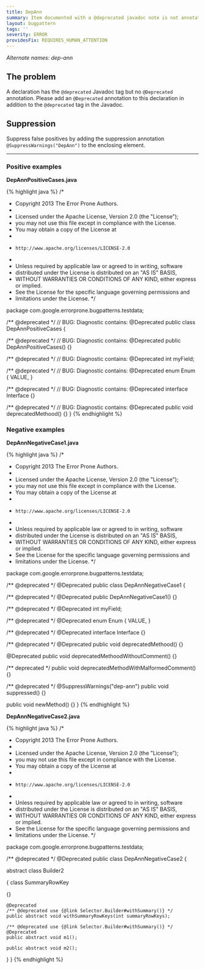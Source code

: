 ```yaml
---
title: DepAnn
summary: Item documented with a @deprecated javadoc note is not annotated with @Deprecated
layout: bugpattern
tags: ''
severity: ERROR
providesFix: REQUIRES_HUMAN_ATTENTION
---
```


<!--
*** AUTO-GENERATED, DO NOT MODIFY ***
To make changes, edit the @BugPattern annotation or the explanation in docs/bugpattern.
-->

_Alternate names: dep-ann_

## The problem
A declaration has the `@deprecated` Javadoc tag but no `@Deprecated` annotation.
Please add an `@Deprecated` annotation to this declaration in addition to the
`@deprecated` tag in the Javadoc.

## Suppression
Suppress false positives by adding the suppression annotation `@SuppressWarnings("DepAnn")` to the enclosing element.

----------

### Positive examples
__DepAnnPositiveCases.java__

{% highlight java %}
/*
 * Copyright 2013 The Error Prone Authors.
 *
 * Licensed under the Apache License, Version 2.0 (the "License");
 * you may not use this file except in compliance with the License.
 * You may obtain a copy of the License at
 *
 *     http://www.apache.org/licenses/LICENSE-2.0
 *
 * Unless required by applicable law or agreed to in writing, software
 * distributed under the License is distributed on an "AS IS" BASIS,
 * WITHOUT WARRANTIES OR CONDITIONS OF ANY KIND, either express or implied.
 * See the License for the specific language governing permissions and
 * limitations under the License.
 */

package com.google.errorprone.bugpatterns.testdata;

/** @deprecated */
// BUG: Diagnostic contains: @Deprecated
public class DepAnnPositiveCases {

  /** @deprecated */
  // BUG: Diagnostic contains: @Deprecated
  public DepAnnPositiveCases() {}

  /** @deprecated */
  // BUG: Diagnostic contains: @Deprecated
  int myField;

  /** @deprecated */
  // BUG: Diagnostic contains: @Deprecated
  enum Enum {
    VALUE,
  }

  /** @deprecated */
  // BUG: Diagnostic contains: @Deprecated
  interface Interface {}

  /** @deprecated */
  // BUG: Diagnostic contains: @Deprecated
  public void deprecatedMethood() {}
}
{% endhighlight %}

### Negative examples
__DepAnnNegativeCase1.java__

{% highlight java %}
/*
 * Copyright 2013 The Error Prone Authors.
 *
 * Licensed under the Apache License, Version 2.0 (the "License");
 * you may not use this file except in compliance with the License.
 * You may obtain a copy of the License at
 *
 *     http://www.apache.org/licenses/LICENSE-2.0
 *
 * Unless required by applicable law or agreed to in writing, software
 * distributed under the License is distributed on an "AS IS" BASIS,
 * WITHOUT WARRANTIES OR CONDITIONS OF ANY KIND, either express or implied.
 * See the License for the specific language governing permissions and
 * limitations under the License.
 */

package com.google.errorprone.bugpatterns.testdata;

/** @deprecated */
@Deprecated
public class DepAnnNegativeCase1 {

  /** @deprecated */
  @Deprecated
  public DepAnnNegativeCase1() {}

  /** @deprecated */
  @Deprecated int myField;

  /** @deprecated */
  @Deprecated
  enum Enum {
    VALUE,
  }

  /** @deprecated */
  @Deprecated
  interface Interface {}

  /** @deprecated */
  @Deprecated
  public void deprecatedMethood() {}

  @Deprecated
  public void deprecatedMethoodWithoutComment() {}

  /** deprecated */
  public void deprecatedMethodWithMalformedComment() {}

  /** @deprecated */
  @SuppressWarnings("dep-ann")
  public void suppressed() {}

  public void newMethod() {}
}
{% endhighlight %}

__DepAnnNegativeCase2.java__

{% highlight java %}
/*
 * Copyright 2013 The Error Prone Authors.
 *
 * Licensed under the Apache License, Version 2.0 (the "License");
 * you may not use this file except in compliance with the License.
 * You may obtain a copy of the License at
 *
 *     http://www.apache.org/licenses/LICENSE-2.0
 *
 * Unless required by applicable law or agreed to in writing, software
 * distributed under the License is distributed on an "AS IS" BASIS,
 * WITHOUT WARRANTIES OR CONDITIONS OF ANY KIND, either express or implied.
 * See the License for the specific language governing permissions and
 * limitations under the License.
 */

package com.google.errorprone.bugpatterns.testdata;

/** @deprecated */
@Deprecated
public class DepAnnNegativeCase2 {

  abstract class Builder2<P> {
    class SummaryRowKey<P> {}

    @Deprecated
    /** @deprecated use {@link Selector.Builder#withSummary()} */
    public abstract void withSummaryRowKeys(int summaryRowKeys);

    /** @deprecated use {@link Selector.Builder#withSummary()} */
    @Deprecated
    public abstract void m1();

    public abstract void m2();
  }
}
{% endhighlight %}

